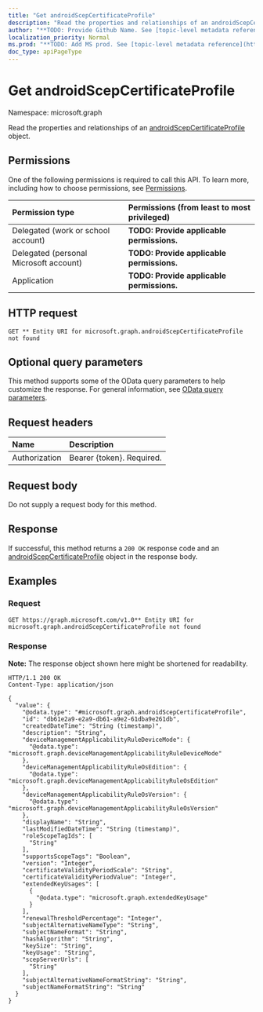 ```yaml
---
title: "Get androidScepCertificateProfile"
description: "Read the properties and relationships of an androidScepCertificateProfile object."
author: "**TODO: Provide Github Name. See [topic-level metadata reference](https://msgo.azurewebsites.net/add/document/guidelines/metadata.html#topic-level-metadata)**"
localization_priority: Normal
ms.prod: "**TODO: Add MS prod. See [topic-level metadata reference](https://msgo.azurewebsites.net/add/document/guidelines/metadata.html#topic-level-metadata)**"
doc_type: apiPageType
---
```


# Get androidScepCertificateProfile
Namespace: microsoft.graph



Read the properties and relationships of an [androidScepCertificateProfile](../resources/androidscepcertificateprofile.md) object.

## Permissions
One of the following permissions is required to call this API. To learn more, including how to choose permissions, see [Permissions](/graph/permissions-reference).

|Permission type|Permissions (from least to most privileged)|
|:---|:---|
|Delegated (work or school account)|**TODO: Provide applicable permissions.**|
|Delegated (personal Microsoft account)|**TODO: Provide applicable permissions.**|
|Application|**TODO: Provide applicable permissions.**|

## HTTP request

<!-- {
  "blockType": "ignored"
}
-->
``` http
GET ** Entity URI for microsoft.graph.androidScepCertificateProfile not found
```

## Optional query parameters
This method supports some of the OData query parameters to help customize the response. For general information, see [OData query parameters](/graph/query-parameters).

## Request headers
|Name|Description|
|:---|:---|
|Authorization|Bearer {token}. Required.|

## Request body
Do not supply a request body for this method.

## Response

If successful, this method returns a `200 OK` response code and an [androidScepCertificateProfile](../resources/androidscepcertificateprofile.md) object in the response body.

## Examples

### Request
<!-- {
  "blockType": "request",
  "name": "get_androidscepcertificateprofile"
}
-->
``` http
GET https://graph.microsoft.com/v1.0** Entity URI for microsoft.graph.androidScepCertificateProfile not found
```


### Response
**Note:** The response object shown here might be shortened for readability.
<!-- {
  "blockType": "response",
  "truncated": true,
  "@odata.type": "microsoft.graph.androidScepCertificateProfile"
}
-->
``` http
HTTP/1.1 200 OK
Content-Type: application/json

{
  "value": {
    "@odata.type": "#microsoft.graph.androidScepCertificateProfile",
    "id": "db61e2a9-e2a9-db61-a9e2-61dba9e261db",
    "createdDateTime": "String (timestamp)",
    "description": "String",
    "deviceManagementApplicabilityRuleDeviceMode": {
      "@odata.type": "microsoft.graph.deviceManagementApplicabilityRuleDeviceMode"
    },
    "deviceManagementApplicabilityRuleOsEdition": {
      "@odata.type": "microsoft.graph.deviceManagementApplicabilityRuleOsEdition"
    },
    "deviceManagementApplicabilityRuleOsVersion": {
      "@odata.type": "microsoft.graph.deviceManagementApplicabilityRuleOsVersion"
    },
    "displayName": "String",
    "lastModifiedDateTime": "String (timestamp)",
    "roleScopeTagIds": [
      "String"
    ],
    "supportsScopeTags": "Boolean",
    "version": "Integer",
    "certificateValidityPeriodScale": "String",
    "certificateValidityPeriodValue": "Integer",
    "extendedKeyUsages": [
      {
        "@odata.type": "microsoft.graph.extendedKeyUsage"
      }
    ],
    "renewalThresholdPercentage": "Integer",
    "subjectAlternativeNameType": "String",
    "subjectNameFormat": "String",
    "hashAlgorithm": "String",
    "keySize": "String",
    "keyUsage": "String",
    "scepServerUrls": [
      "String"
    ],
    "subjectAlternativeNameFormatString": "String",
    "subjectNameFormatString": "String"
  }
}
```

